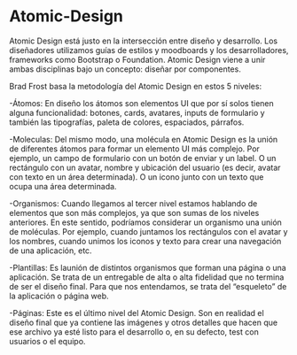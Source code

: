 # Atomic-Design
Atomic Design está justo en la intersección entre diseño y desarrollo. Los diseñadores utilizamos guías de estilos y moodboards y los desarrolladores, frameworks como Bootstrap o Foundation.
Atomic Design viene a unir ambas disciplinas bajo un concepto: diseñar por componentes.

Brad Frost basa la metodología del Atomic Design en estos 5 niveles:

-Átomos: En diseño los átomos son elementos UI que por sí solos tienen alguna funcionalidad: botones, cards, avatares, inputs de formulario y también las tipografías, paleta de colores, espaciados, párrafos.

-Moleculas: Del mismo modo, una molécula en Atomic Design es la unión de diferentes átomos para formar un elemento UI más complejo. Por ejemplo, un campo de formulario con un botón de enviar y un label. O un rectángulo con un avatar, nombre y ubicación del usuario (es decir, avatar con texto en un área determinada). O un icono junto con un texto que ocupa una área determinada.

-Organismos: Cuando llegamos al tercer nivel estamos hablando de elementos que son más complejos, ya que son sumas de los niveles anteriores.
En este sentido, podríamos considerar un organismo una unión de moléculas. Por ejemplo, cuando juntamos los rectángulos con el avatar y los nombres, cuando unimos los iconos y texto para crear una navegación de una aplicación, etc.

-Plantillas: Es launión de distintos organismos que forman una página o una aplicación. Se trata de un entregable de alta o alta fidelidad que no termina de ser el diseño final. Para que nos entendamos, se trata del “esqueleto” de la aplicación o página web.

-Páginas: Este es el último nivel del Atomic Design. Son en realidad el diseño final que ya contiene las imágenes y otros detalles que hacen que ese archivo ya esté listo para el desarrollo o, en su defecto, test con usuarios o el equipo.


